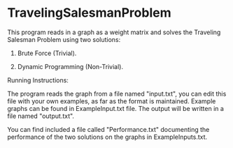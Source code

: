 # TravelingSalesmanProblem


This program reads in a graph as a weight matrix and solves the Traveling Salesman Problem using two solutions:

1) Brute Force (Trivial).

2) Dynamic Programming (Non-Trivial).


Running Instructions:

The program reads the graph from a file named "input.txt", you can edit this file with your own examples, as far as the format is maintained.
Example graphs can be found in ExampleInput.txt file.
The output will be written in a file named "output.txt".


You can find included a file called "Performance.txt" documenting the performance of the two solutions on the graphs in ExampleInputs.txt.

